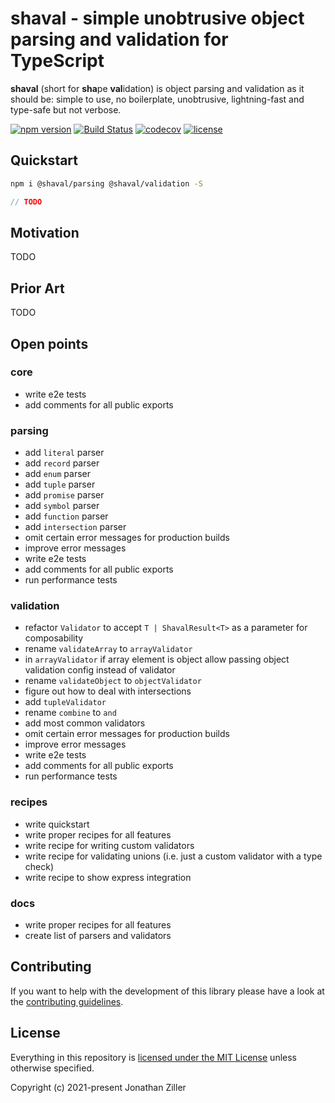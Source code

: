 # shaval - simple unobtrusive object parsing and validation for TypeScript

**shaval** (short for **sha**pe **val**idation) is object parsing and validation as it should be: simple to use, no boilerplate, unobtrusive, lightning-fast and type-safe but not verbose.

[![npm version](https://badge.fury.io/js/%40shaval%2Fcore.svg)](https://www.npmjs.com/org/shaval)
[![Build Status](https://github.com/MrWolfZ/shaval/actions/workflows/main.yaml/badge.svg?branch=main)](https://github.com/MrWolfZ/shaval/actions/workflows/main.yaml?branch=main)
[![codecov](https://codecov.io/gh/MrWolfZ/shaval/branch/main/graph/badge.svg)](https://codecov.io/gh/MrWolfZ/shaval)
[![license](https://img.shields.io/badge/License-MIT-blue.svg)](LICENSE)

## Quickstart

```sh
npm i @shaval/parsing @shaval/validation -S
```

```ts
// TODO
```

## Motivation

TODO

## Prior Art

TODO

## Open points

### core

- write e2e tests
- add comments for all public exports

### parsing

- add `literal` parser
- add `record` parser
- add `enum` parser
- add `tuple` parser
- add `promise` parser
- add `symbol` parser
- add `function` parser
- add `intersection` parser
- omit certain error messages for production builds
- improve error messages
- write e2e tests
- add comments for all public exports
- run performance tests

### validation

- refactor `Validator` to accept `T | ShavalResult<T>` as a parameter for composability
- rename `validateArray` to `arrayValidator`
- in `arrayValidator` if array element is object allow passing object validation config instead of validator
- rename `validateObject` to `objectValidator`
- figure out how to deal with intersections
- add `tupleValidator`
- rename `combine` to `and`
- add most common validators
- omit certain error messages for production builds
- improve error messages
- write e2e tests
- add comments for all public exports
- run performance tests

### recipes

- write quickstart
- write proper recipes for all features
- write recipe for writing custom validators
- write recipe for validating unions (i.e. just a custom validator with a type check)
- write recipe to show express integration

### docs

- write proper recipes for all features
- create list of parsers and validators

## Contributing

If you want to help with the development of this library please have a look at the [contributing guidelines](CONTRIBUTING.md).

## License

Everything in this repository is [licensed under the MIT License](LICENSE) unless otherwise specified.

Copyright (c) 2021-present Jonathan Ziller
